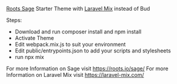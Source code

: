 [Roots Sage](https://github.com/roots/sage) Starter Theme with [Laravel Mix](https://laravel-mix.com/) instead of Bud

Steps:
- Download and run composer install and npm install
- Activate Theme
- Edit webpack.mix.js to suit your environment
- Edit public/entrypoints.json to add your scripts and stylesheets
- run npx mix

For more Information on Sage visit https://roots.io/sage/
For more Information on Laravel Mix visit https://laravel-mix.com/



